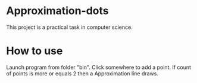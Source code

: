 # Approximation-dots
This project is a practical task in computer science.
# How to use
Launch program from folder "bin".
Click somewhere to add a point.
If count of points is more or equals 2 then a Approximation line draws.
